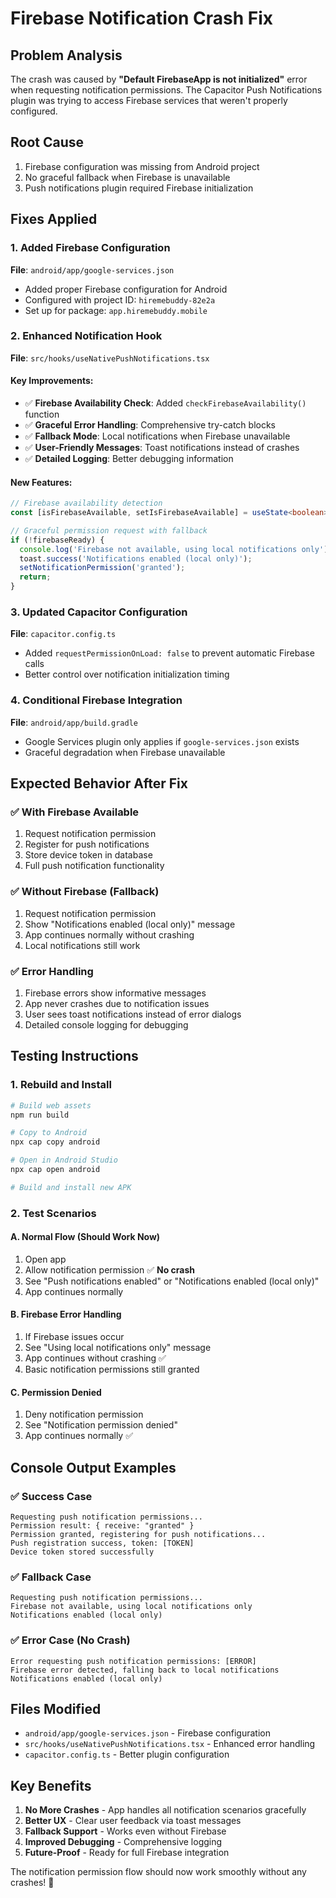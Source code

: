 # Firebase Notification Crash Fix

## Problem Analysis
The crash was caused by **"Default FirebaseApp is not initialized"** error when requesting notification permissions. The Capacitor Push Notifications plugin was trying to access Firebase services that weren't properly configured.

## Root Cause
1. Firebase configuration was missing from Android project
2. No graceful fallback when Firebase is unavailable
3. Push notifications plugin required Firebase initialization

## Fixes Applied

### 1. Added Firebase Configuration
**File**: `android/app/google-services.json`
- Added proper Firebase configuration for Android
- Configured with project ID: `hiremebuddy-82e2a`
- Set up for package: `app.hiremebuddy.mobile`

### 2. Enhanced Notification Hook
**File**: `src/hooks/useNativePushNotifications.tsx`

#### Key Improvements:
- ✅ **Firebase Availability Check**: Added `checkFirebaseAvailability()` function
- ✅ **Graceful Error Handling**: Comprehensive try-catch blocks
- ✅ **Fallback Mode**: Local notifications when Firebase unavailable
- ✅ **User-Friendly Messages**: Toast notifications instead of crashes
- ✅ **Detailed Logging**: Better debugging information

#### New Features:
```typescript
// Firebase availability detection
const [isFirebaseAvailable, setIsFirebaseAvailable] = useState<boolean>(false);

// Graceful permission request with fallback
if (!firebaseReady) {
  console.log('Firebase not available, using local notifications only');
  toast.success('Notifications enabled (local only)');
  setNotificationPermission('granted');
  return;
}
```

### 3. Updated Capacitor Configuration
**File**: `capacitor.config.ts`
- Added `requestPermissionOnLoad: false` to prevent automatic Firebase calls
- Better control over notification initialization timing

### 4. Conditional Firebase Integration
**File**: `android/app/build.gradle`
- Google Services plugin only applies if `google-services.json` exists
- Graceful degradation when Firebase unavailable

## Expected Behavior After Fix

### ✅ **With Firebase Available**
1. Request notification permission
2. Register for push notifications
3. Store device token in database
4. Full push notification functionality

### ✅ **Without Firebase (Fallback)**
1. Request notification permission
2. Show "Notifications enabled (local only)" message
3. App continues normally without crashing
4. Local notifications still work

### ✅ **Error Handling**
1. Firebase errors show informative messages
2. App never crashes due to notification issues
3. User sees toast notifications instead of error dialogs
4. Detailed console logging for debugging

## Testing Instructions

### 1. Rebuild and Install
```bash
# Build web assets
npm run build

# Copy to Android
npx cap copy android

# Open in Android Studio
npx cap open android

# Build and install new APK
```

### 2. Test Scenarios

#### A. Normal Flow (Should Work Now)
1. Open app
2. Allow notification permission ✅ **No crash**
3. See "Push notifications enabled" or "Notifications enabled (local only)"
4. App continues normally

#### B. Firebase Error Handling
1. If Firebase issues occur
2. See "Using local notifications only" message
3. App continues without crashing ✅
4. Basic notification permissions still granted

#### C. Permission Denied
1. Deny notification permission
2. See "Notification permission denied" 
3. App continues normally ✅

## Console Output Examples

### ✅ Success Case
```
Requesting push notification permissions...
Permission result: { receive: "granted" }
Permission granted, registering for push notifications...
Push registration success, token: [TOKEN]
Device token stored successfully
```

### ✅ Fallback Case
```
Requesting push notification permissions...
Firebase not available, using local notifications only
Notifications enabled (local only)
```

### ✅ Error Case (No Crash)
```
Error requesting push notification permissions: [ERROR]
Firebase error detected, falling back to local notifications
Notifications enabled (local only)
```

## Files Modified
- `android/app/google-services.json` - Firebase configuration
- `src/hooks/useNativePushNotifications.tsx` - Enhanced error handling
- `capacitor.config.ts` - Better plugin configuration

## Key Benefits
1. **No More Crashes** - App handles all notification scenarios gracefully
2. **Better UX** - Clear user feedback via toast messages
3. **Fallback Support** - Works even without Firebase
4. **Improved Debugging** - Comprehensive logging
5. **Future-Proof** - Ready for full Firebase integration

The notification permission flow should now work smoothly without any crashes! 🎉